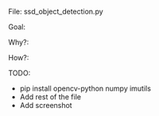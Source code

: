 File: ssd_object_detection.py

Goal:

Why?:

How?:

TODO: 
* pip install opencv-python numpy imutils
* Add rest of the file
* Add screenshot
